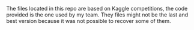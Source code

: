 The files located in this repo are based on Kaggle competitions,
the code provided is the one used by my team.
They files might not be the last and best version because it was not possible to recover some of them.
